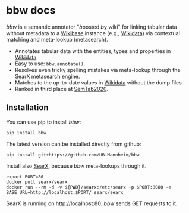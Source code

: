 # bbw docs

*bbw* is a semantic annotator "*b*oosted *b*y *w*iki" for linking tabular data without metadata to a [Wikibase](https://wikiba.se) instance (e.g., [Wikidata](https://www.wikidata.org)) via contextual matching and meta-lookup (metasearch).

* Annotates tabular data with the entities, types and properties in [Wikidata](https://www.wikidata.org).
* Easy to use: `bbw.annotate()`.
* Resolves even tricky spelling mistakes via meta-lookup through the [SearX](https://github.com/searx/searx) metasearch engine.
* Matches to the up-to-date values in [Wikidata](https://www.wikidata.org) without the dump files.
* Ranked in third place at [SemTab2020](https://www.cs.ox.ac.uk/isg/challenges/sem-tab/2020).

## Installation

You can use pip to install *bbw*:
```
pip install bbw
```

The latest version can be installed directly from github:
```
pip install git+https://github.com/UB-Mannheim/bbw
```

Install also [SearX](https://github.com/searx/searx), because *bbw* meta-lookups through it. 
```shell
export PORT=80
docker pull searx/searx
docker run --rm -d -v ${PWD}/searx:/etc/searx -p $PORT:8080 -e BASE_URL=http://localhost:$PORT/ searx/searx
```
SearX is running on http://localhost:80. *bbw* sends GET requests to it.